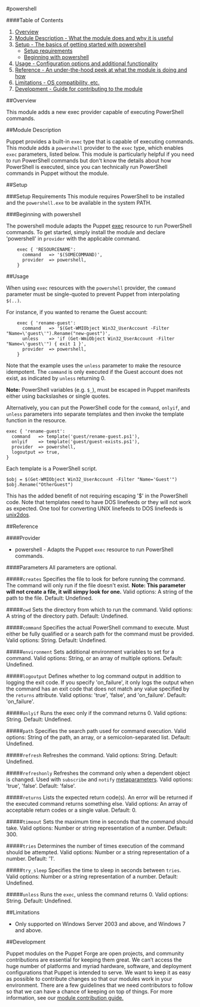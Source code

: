 #powershell

####Table of Contents

1. [Overview](#overview)
2. [Module Description - What the module does and why it is useful](#module-description)
3. [Setup - The basics of getting started with powershell](#setup)
    * [Setup requirements](#setup-requirements)
    * [Beginning with powershell](#beginning-with-powershell)
4. [Usage - Configuration options and additional functionality](#usage)
5. [Reference - An under-the-hood peek at what the module is doing and how](#reference)
5. [Limitations - OS compatibility, etc.](#limitations)
6. [Development - Guide for contributing to the module](#development)

##Overview

This module adds a new exec provider capable of executing PowerShell commands. 

##Module Description

Puppet provides a built-in `exec` type that is capable of executing commands. This module adds a `powershell` provider to the `exec` type,  which enables `exec` parameters, listed below. This module is particularly helpful if you need to run PowerShell commands but don't know the details about how PowerShell is executed, since you can technically run PowerShell commands in Puppet without the module.

##Setup

###Setup Requirements
This module requires PowerShell to be installed and the `powershell.exe` to be available in the system PATH.

###Beginning with powershell

The powershell module adapts the Puppet [exec](http://docs.puppet.com/references/stable/type.html#exec) resource to run PowerShell commands. To get started, simply install the module and declare 'powershell' in `provider` with the applicable command.

~~~
    exec { 'RESOURCENAME':
      command   => '$(SOMECOMMAND)',
      provider  => powershell,
    }
~~~

##Usage

When using `exec` resources with the `powershell` provider, the `command` parameter must be single-quoted to prevent Puppet from interpolating `$(..)`. 

For instance, if you wanted to rename the Guest account:

~~~
    exec { 'rename-guest':
      command   => '$(Get-WMIObject Win32_UserAccount -Filter "Name=\'guest\'").Rename("new-guest")',
      unless    => 'if (Get-WmiObject Win32_UserAccount -Filter "Name=\'guest\'") { exit 1 }',
      provider  => powershell,
    }
~~~

Note that the example uses the `unless` parameter to make the resource idempotent. The `command` is only executed if the Guest account does not exist, as indicated by `unless` returning 0.

**Note:** PowerShell variables (e.g. `$_`), must be escaped in Puppet manifests either using backslashes or single quotes.

Alternatively, you can put the PowerShell code for the `command`, `onlyif`, and `unless` parameters into separate templates and then invoke the template function in the resource.

~~~
exec { 'rename-guest':
  command   => template('guest/rename-guest.ps1'),
  onlyif    => template('guest/guest-exists.ps1'),
  provider  => powershell,
  logoutput => true,
}
~~~

Each template is a PowerShell script.

~~~
$obj = $(Get-WMIObject Win32_UserAccount -Filter "Name='Guest'")
$obj.Rename("OtherGuest")
~~~

This has the added benefit of not requiring escaping '$' in the PowerShell code. Note that templates need to have DOS linefeeds or they will not work as expected. One tool for converting UNIX linefeeds to DOS linefeeds is [unix2dos](http://freecode.com/projects/dos2unix).

##Reference

####Provider
* powershell - Adapts the Puppet `exec` resource to run PowerShell commands.

####Parameters
All parameters are optional.

#####`creates`
Specifies the file to look for before running the command. The command will only run if the file doesn't exist. **Note: This parameter will not create a file, it will simpy look for one.** Valid options: A string of the path to the file. Default: Undefined.

#####`cwd`
Sets the directory from which to run the command. Valid options: A string of the directory path. Default: Undefined.

#####`command`
Specifies the actual PowerShell command to execute. Must either be fully qualified or a search path for the command must be provided. Valid options: String. Default: Undefined.

#####`environment`
Sets additional environment variables to set for a command. Valid options: String, or an array of multiple options. Default: Undefined.

#####`logoutput`
Defines whether to log command output in addition to logging the exit code. If you specify 'on_failure', it only logs the output when the command has an exit code that does not match any value specified by the `returns` attribute. Valid options: 'true', 'false', and 'on_failure'. Default: 'on_failure'.

#####`onlyif`
Runs the exec only if the command returns 0. Valid options: String. Default: Undefined.

#####`path`
Specifies the search path used for command execution. Valid options: String of the path, an array, or a semicolon-separated list. Default: Undefined. 

#####`refresh`
Refreshes the command. Valid options: String. Default: Undefined.

#####`refreshonly`
Refreshes the command only when a dependent object is changed. Used with `subscribe` and `notify` [metaparameters](http://docs.puppet.com/references/latest/metaparameter.html). Valid options: 'true', 'false'. Default: 'false'.

#####`returns`
Lists the expected return code(s). An error will be returned if the executed command returns something else. Valid options: An array of acceptable return codes or a single value. Default: 0.

#####`timeout`
Sets the maximum time in seconds that the command should take. Valid options: Number or string representation of a number. Default: 300.

#####`tries`
Determines the number of times execution of the command should be attempted. Valid options: Number or a string representation of a number. Default: '1'.
 
#####`try_sleep`
Specifies the time to sleep in seconds between `tries`. Valid options: Number or a string representation of a number. Default: Undefined.

#####`unless`
Runs the `exec`, unless the command returns 0. Valid options: String. Default: Undefined.

##Limitations

 * Only supported on Windows Server 2003 and above, and Windows 7 and above.

##Development

Puppet modules on the Puppet Forge are open projects, and community contributions are essential for keeping them great. We can’t access the huge number of platforms and myriad hardware, software, and deployment configurations that Puppet is intended to serve. We want to keep it as easy as possible to contribute changes so that our modules work in your environment. There are a few guidelines that we need contributors to follow so that we can have a chance of keeping on top of things. For more information, see our [module contribution guide.](https://docs.puppet.com/forge/contributing.html)
